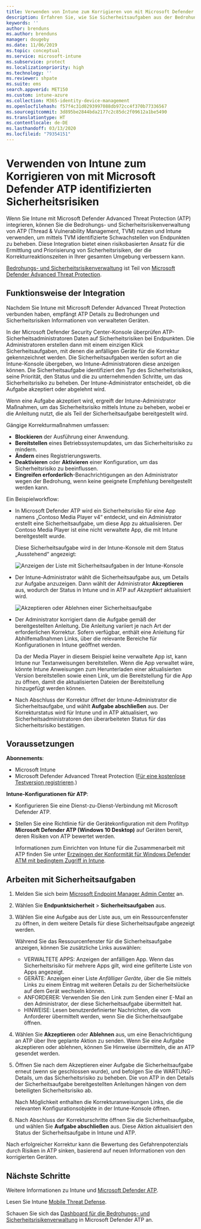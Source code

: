 ```yaml
---
title: Verwenden von Intune zum Korrigieren von mit Microsoft Defender ATP aufgefundenen Sicherheitsrisiken – Azure | Microsoft-Dokumentation
description: Erfahren Sie, wie Sie Sicherheitsaufgaben aus der Bedrohungs- und Sicherheitsrisikenverwaltung heraus verwalten, einem Teil von Microsoft Defender Advanced Threat Protection (ATP) in der Intune-Konsole.
keywords: ''
author: brenduns
ms.author: brenduns
manager: dougeby
ms.date: 11/06/2019
ms.topic: conceptual
ms.service: microsoft-intune
ms.subservice: protect
ms.localizationpriority: high
ms.technology: ''
ms.reviewer: shpate
ms.suite: ems
search.appverid: MET150
ms.custom: intune-azure
ms.collection: M365-identity-device-management
ms.openlocfilehash: f57f4c31d0293997088db972cc4f370b77336567
ms.sourcegitcommit: 3d895be2844bda2177c2c85dc2f09612a1be5490
ms.translationtype: HT
ms.contentlocale: de-DE
ms.lasthandoff: 03/13/2020
ms.locfileid: "79354151"
---
```

# <a name="use-intune-to-remediate-vulnerabilities-identified-by-microsoft-defender-atp"></a>Verwenden von Intune zum Korrigieren von mit Microsoft Defender ATP identifizierten Sicherheitsrisiken

Wenn Sie Intune mit Microsoft Defender Advanced Threat Protection (ATP) integrieren, können Sie die Bedrohungs- und Sicherheitsrisikenverwaltung von ATP (Thread & Vulnerability Management, TVM) nutzen und Intune verwenden, um mittels TVM identifizierte Schwachstellen von Endpunkten zu beheben. Diese Integration bietet einen risikobasierten Ansatz für die Ermittlung und Priorisierung von Sicherheitsrisiken, der die Korrekturreaktionszeiten in Ihrer gesamten Umgebung verbessern kann.

[Bedrohungs- und Sicherheitsrisikenverwaltung](https://docs.microsoft.com/windows/security/threat-protection/windows-defender-atp/next-gen-threat-and-vuln-mgt) ist Teil von [Microsoft Defender Advanced Threat Protection](https://docs.microsoft.com/windows/security/threat-protection/windows-defender-atp/windows-defender-advanced-threat-protection).

## <a name="how-integration-works"></a>Funktionsweise der Integration

Nachdem Sie Intune mit Microsoft Defender Advanced Threat Protection verbunden haben, empfängt ATP Details zu Bedrohungen und Sicherheitsrisiken Informationen von verwalteten Geräten.

In der Microsoft Defender Security Center-Konsole überprüfen ATP-Sicherheitsadministratoren Daten auf Sicherheitsrisiken bei Endpunkten. Die Administratoren erstellen dann mit einem einzigen Klick Sicherheitsaufgaben, mit denen die anfälligen Geräte für die Korrektur gekennzeichnet werden. Die Sicherheitsaufgaben werden sofort an die Intune-Konsole übergeben, wo Intune-Administratoren diese anzeigen können. Die Sicherheitsaufgabe identifiziert den Typ des Sicherheitsrisikos, seine Priorität, den Status und die zu unternehmenden Schritte, um das Sicherheitsrisiko zu beheben. Der Intune-Administrator entscheidet, ob die Aufgabe akzeptiert oder abgelehnt wird.

Wenn eine Aufgabe akzeptiert wird, ergreift der Intune-Administrator Maßnahmen, um das Sicherheitsrisiko mittels Intune zu beheben, wobei er die Anleitung nutzt, die als Teil der Sicherheitsaufgabe bereitgestellt wird.

Gängige Korrekturmaßnahmen umfassen:

- **Blockieren** der Ausführung einer Anwendung.
- **Bereitstellen** eines Betriebssystemupdates, um das Sicherheitsrisiko zu mindern.
- **Ändern** eines Registrierungswerts.
- **Deaktivieren** oder **Aktivieren** einer Konfiguration, um das Sicherheitsrisiko zu beeinflussen.
- **Eingreifen erforderlich**-Benachrichtigungen an den Administrator wegen der Bedrohung, wenn keine geeignete Empfehlung bereitgestellt werden kann.

Ein Beispielworkflow:

- In Microsoft Defender ATP wird ein Sicherheitsrisiko für eine App namens „Contoso Media Player v4“ entdeckt, und ein Administrator erstellt eine Sicherheitsaufgabe, um diese App zu aktualisieren. Der Contoso Media Player ist eine nicht verwaltete App, die mit Intune bereitgestellt wurde.

  Diese Sicherheitsaufgabe wird in der Intune-Konsole mit dem Status „Ausstehend“ angezeigt:

  ![Anzeigen der Liste mit Sicherheitsaufgaben in der Intune-Konsole](./media/atp-manage-vulnerabilities/temp-security-tasks.png)

- Der Intune-Administrator wählt die Sicherheitsaufgabe aus, um Details zur Aufgabe anzuzeigen.  Dann wählt der Administrator **Akzeptieren** aus, wodurch der Status in Intune und in ATP auf *Akzeptiert* aktualisiert wird.

  ![Akzeptieren oder Ablehnen einer Sicherheitsaufgabe](./media/atp-manage-vulnerabilities/temp-accept-task.png)

- Der Administrator korrigiert dann die Aufgabe gemäß der bereitgestellten Anleitung. Die Anleitung variiert je nach Art der erforderlichen Korrektur. Sofern verfügbar, enthält eine Anleitung für Abhilfemaßnahmen Links, über die relevante Bereiche für Konfigurationen in Intune geöffnet werden.

  Da der Media Player in diesem Beispiel keine verwaltete App ist, kann Intune nur Textanweisungen bereitstellen. Wenn die App verwaltet wäre, könnte Intune Anweisungen zum Herunterladen einer aktualisierten Version bereitstellen sowie einen Link, um die Bereitstellung für die App zu öffnen, damit die aktualisierten Dateien der Bereitstellung hinzugefügt werden können.

- Nach Abschluss der Korrektur öffnet der Intune-Administrator die Sicherheitsaufgabe, und wählt **Aufgabe abschließen** aus.  Der Korrekturstatus wird für Intune und in ATP aktualisiert, wo Sicherheitsadministratoren den überarbeiteten Status für das Sicherheitsrisiko bestätigen.

## <a name="prerequisites"></a>Voraussetzungen  

**Abonnements**:

- Microsoft Intune  
- Microsoft Defender Advanced Threat Protection ([Für eine kostenlose Testversion registrieren](https://www.microsoft.com/WindowsForBusiness/windows-atp?ocid=docs-wdatp-main-abovefoldlink).)

**Intune-Konfigurationen für ATP**:

- Konfigurieren Sie eine Dienst-zu-Dienst-Verbindung mit Microsoft Defender ATP.
- Stellen Sie eine Richtlinie für die Gerätekonfiguration mit dem Profiltyp **Microsoft Defender ATP (Windows 10 Desktop)** auf Geräten bereit, deren Risiken von ATP bewertet werden.

  Informationen zum Einrichten von Intune für die Zusammenarbeit mit ATP finden Sie unter [Erzwingen der Konformität für Windows Defender ATM mit bedingtem Zugriff in Intune](advanced-threat-protection.md#enable-microsoft-defender-atp-in-intune).

## <a name="work-with-security-tasks"></a>Arbeiten mit Sicherheitsaufgaben

1. Melden Sie sich beim [Microsoft Endpoint Manager Admin Center](https://go.microsoft.com/fwlink/?linkid=2109431) an.

2. Wählen Sie **Endpunktsicherheit** > **Sicherheitsaufgaben** aus.

3. Wählen Sie eine Aufgabe aus der Liste aus, um ein Ressourcenfenster zu öffnen, in dem weitere Details für diese Sicherheitsaufgabe angezeigt werden.

   Während Sie das Ressourcenfenster für die Sicherheitsaufgabe anzeigen, können Sie zusätzliche Links auswählen:

   - VERWALTETE APPS: Anzeigen der anfälligen App. Wenn das Sicherheitsrisiko für mehrere Apps gilt, wird eine gefilterte Liste von Apps angezeigt.
   - GERÄTE: Anzeigen einer Liste *Anfälliger Geräte*, über die Sie mittels Links zu einem Eintrag mit weiteren Details zu der Sicherheitslücke auf dem Gerät wechseln können.
   - ANFORDERER: Verwenden Sie den Link zum Senden einer E-Mail an den Administrator, der diese Sicherheitsaufgabe übermittelt hat.
   - HINWEISE: Lesen benutzerdefinierter Nachrichten, die vom Anforderer übermittelt werden, wenn Sie die Sicherheitsaufgabe öffnen.

4. Wählen Sie **Akzeptieren** oder **Ablehnen** aus, um eine Benachrichtigung an ATP über Ihre geplante Aktion zu senden. Wenn Sie eine Aufgabe akzeptieren oder ablehnen, können Sie Hinweise übermitteln, die an ATP gesendet werden.

5. Öffnen Sie nach dem Akzeptieren einer Aufgabe die Sicherheitsaufgabe erneut (wenn sie geschlossen wurde), und befolgen Sie die WARTUNG-Details, um das Sicherheitsrisiko zu beheben. Die von ATP in den Details der Sicherheitsaufgabe bereitgestellten Anleitungen hängen von dem beteiligten Sicherheitsrisiko ab.

   Nach Möglichkeit enthalten die Korrekturanweisungen Links, die die relevanten Konfigurationsobjekte in der Intune-Konsole öffnen.

6. Nach Abschluss der Korrekturschritte öffnen Sie die Sicherheitsaufgabe, und wählen Sie **Aufgabe abschließen** aus.  Diese Aktion aktualisiert den Status der Sicherheitsaufgabe in Intune und ATP.

Nach erfolgreicher Korrektur kann die Bewertung des Gefahrenpotenzials durch Risiken in ATP sinken, basierend auf neuen Informationen von den korrigierten Geräten.

## <a name="next-steps"></a>Nächste Schritte
Weitere Informationen zu Intune und [Microsoft Defender ATP](advanced-threat-protection.md).

Lesen Sie Intune [Mobile Threat Defense](mobile-threat-defense.md).

Schauen Sie sich das [Dashboard für die Bedrohungs- und Sicherheitsrisikenverwaltung](https://docs.microsoft.com/windows/security/threat-protection/windows-defender-atp/tvm-dashboard-insights) in Microsoft Defender ATP an.
